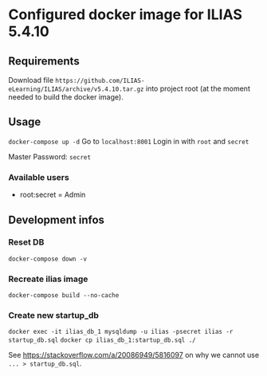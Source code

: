 # Configured docker image for ILIAS 5.4.10

## Requirements

Download file `https://github.com/ILIAS-eLearning/ILIAS/archive/v5.4.10.tar.gz` into project root (at the moment needed to build the docker image).

## Usage

`docker-compose up -d`
Go to `localhost:8001`
Login in with `root` and `secret`

Master Password: `secret`

### Available users
- root:secret = Admin

## Development infos

### Reset DB
`docker-compose down -v`

### Recreate ilias image
`docker-compose build --no-cache`

### Create new startup_db
`docker exec -it ilias_db_1 mysqldump -u ilias -psecret ilias -r startup_db.sql`
`docker cp ilias_db_1:startup_db.sql ./`

See https://stackoverflow.com/a/20086949/5816097 on why we cannot use `... > startup_db.sql`.